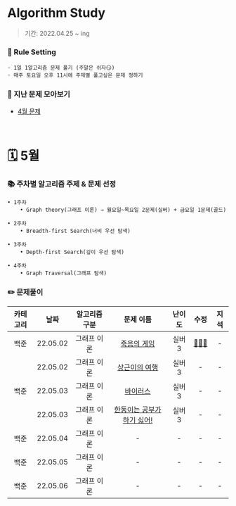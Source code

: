 # Algorithm Study
> 기간: 2022.04.25 ~ ing  

### 📌 Rule Setting
    ◦ 1일 1알고리즘 문제 풀기 (주말은 쉬자😏)  
    ◦ 매주 토요일 오후 11시에 주제별 풀고싶은 문제 정하기

### 👀 지난 문제 모아보기
- [4월 문제](모아보기/4월문제.md)
</br>

# 🗓 5월
### 📚 주차별 알고리즘 주제 & 문제 선정
    • 1주차
        • Graph theory(그래프 이론) → 월요일~목요일 2문제(실버) + 금요일 1문제(골드)
        
    • 2주차
        • Breadth-first Search(너비 우선 탐색)
        
    • 3주차
        • Depth-first Search(깊이 우선 탐색)
        
    • 4주차
        • Graph Traversal(그래프 탐색)


### ✏️ 문제풀이
| 카테고리 | 날짜 | 알고리즘 구분 | 문제 이름 | 난이도 | 수정 | 지석 |  
| :----------: | :----------: | :----------: | :----------: | :----------: | :----------: | :----------: | 
| 백준 | 22.05.02 | 그래프 이론 | [죽음의 게임](https://www.acmicpc.net/problem/17204) | 실버3 | [🙆🏻‍♀️](수정/Graph-Theory/BOJ17204.md) | - |
|  | 22.05.02 | 그래프 이론 | [상근이의 여행](https://www.acmicpc.net/problem/9372) | 실버3 | - | - |
| 백준 | 22.05.03 | 그래프 이론 | [바이러스](https://www.acmicpc.net/problem/2606) | 실버3 | - | - |
|  | 22.05.03 | 그래프 이론 | [한동이는 공부가 하기 싫어!](https://www.acmicpc.net/problem/3182) | 실버3 | - | - |
| 백준 | 22.05.04 | 그래프 이론 | - | - | - | - |
| 백준 | 22.05.05 | 그래프 이론 | - | - | - | - |
| 백준 | 22.05.06 | 그래프 이론 | - | - | - | - |
